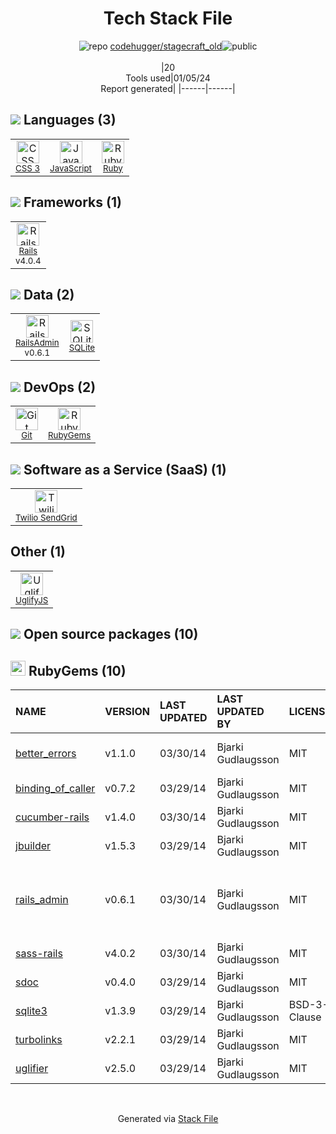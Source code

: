 <!--
&lt;--- Readme.md Snippet without images Start ---&gt;
## Tech Stack
codehugger/stagecraft_old is built on the following main stack:

- [Twilio SendGrid](http://sendgrid.com) – Transactional Email
- [Ruby](https://www.ruby-lang.org) – Languages
- [Rails](http://rubyonrails.org/) – Frameworks (Full Stack)
- [SQLite](http://www.sqlite.org/) – Databases
- [JavaScript](https://developer.mozilla.org/en-US/docs/Web/JavaScript) – Languages
- [RailsAdmin](https://github.com/sferik/rails_admin) – Database Tools
- [UglifyJS](http://lisperator.net/uglifyjs/) – Javascript Utilities & Libraries

Full tech stack [here](/techstack.md)

&lt;--- Readme.md Snippet without images End ---&gt;

&lt;--- Readme.md Snippet with images Start ---&gt;
## Tech Stack
codehugger/stagecraft_old is built on the following main stack:

- <img width='25' height='25' src='https://img.stackshare.io/service/43/kQ_6nwmP.jpg' alt='Twilio SendGrid'/> [Twilio SendGrid](http://sendgrid.com) – Transactional Email
- <img width='25' height='25' src='https://img.stackshare.io/service/989/ruby.png' alt='Ruby'/> [Ruby](https://www.ruby-lang.org) – Languages
- <img width='25' height='25' src='https://img.stackshare.io/service/990/x57_Lorv.png' alt='Rails'/> [Rails](http://rubyonrails.org/) – Frameworks (Full Stack)
- <img width='25' height='25' src='https://img.stackshare.io/service/1071/sqlite.jpg' alt='SQLite'/> [SQLite](http://www.sqlite.org/) – Databases
- <img width='25' height='25' src='https://img.stackshare.io/service/1209/javascript.jpeg' alt='JavaScript'/> [JavaScript](https://developer.mozilla.org/en-US/docs/Web/JavaScript) – Languages
- <img width='25' height='25' src='https://img.stackshare.io/no-img-open-source.png' alt='RailsAdmin'/> [RailsAdmin](https://github.com/sferik/rails_admin) – Database Tools
- <img width='25' height='25' src='https://img.stackshare.io/service/2203/default_9058af6f02375a99f634f537d727e32df92ac262.png' alt='UglifyJS'/> [UglifyJS](http://lisperator.net/uglifyjs/) – Javascript Utilities & Libraries

Full tech stack [here](/techstack.md)

&lt;--- Readme.md Snippet with images End ---&gt;
-->
<div align="center">

# Tech Stack File
![](https://img.stackshare.io/repo.svg "repo") [codehugger/stagecraft_old](https://github.com/codehugger/stagecraft_old)![](https://img.stackshare.io/public_badge.svg "public")
<br/><br/>
|20<br/>Tools used|01/05/24 <br/>Report generated|
|------|------|
</div>

## <img src='https://img.stackshare.io/languages.svg'/> Languages (3)
<table><tr>
  <td align='center'>
  <img width='36' height='36' src='https://img.stackshare.io/service/6727/css.png' alt='CSS 3'>
  <br>
  <sub><a href="https://developer.mozilla.org/en-US/docs/Web/CSS/CSS3">CSS 3</a></sub>
  <br>
  <sub></sub>
</td>

<td align='center'>
  <img width='36' height='36' src='https://img.stackshare.io/service/1209/javascript.jpeg' alt='JavaScript'>
  <br>
  <sub><a href="https://developer.mozilla.org/en-US/docs/Web/JavaScript">JavaScript</a></sub>
  <br>
  <sub></sub>
</td>

<td align='center'>
  <img width='36' height='36' src='https://img.stackshare.io/service/989/ruby.png' alt='Ruby'>
  <br>
  <sub><a href="https://www.ruby-lang.org">Ruby</a></sub>
  <br>
  <sub></sub>
</td>

</tr>
</table>

## <img src='https://img.stackshare.io/frameworks.svg'/> Frameworks (1)
<table><tr>
  <td align='center'>
  <img width='36' height='36' src='https://img.stackshare.io/service/990/x57_Lorv.png' alt='Rails'>
  <br>
  <sub><a href="http://rubyonrails.org/">Rails</a></sub>
  <br>
  <sub>v4.0.4</sub>
</td>

</tr>
</table>

## <img src='https://img.stackshare.io/databases.svg'/> Data (2)
<table><tr>
  <td align='center'>
  <img width='36' height='36' src='https://img.stackshare.io/no-img-open-source.png' alt='RailsAdmin'>
  <br>
  <sub><a href="https://github.com/sferik/rails_admin">RailsAdmin</a></sub>
  <br>
  <sub>v0.6.1</sub>
</td>

<td align='center'>
  <img width='36' height='36' src='https://img.stackshare.io/service/1071/sqlite.jpg' alt='SQLite'>
  <br>
  <sub><a href="http://www.sqlite.org/">SQLite</a></sub>
  <br>
  <sub></sub>
</td>

</tr>
</table>

## <img src='https://img.stackshare.io/devops.svg'/> DevOps (2)
<table><tr>
  <td align='center'>
  <img width='36' height='36' src='https://img.stackshare.io/service/1046/git.png' alt='Git'>
  <br>
  <sub><a href="http://git-scm.com/">Git</a></sub>
  <br>
  <sub></sub>
</td>

<td align='center'>
  <img width='36' height='36' src='https://img.stackshare.io/service/12795/5jL6-BA5_400x400.jpeg' alt='RubyGems'>
  <br>
  <sub><a href="https://rubygems.org/">RubyGems</a></sub>
  <br>
  <sub></sub>
</td>

</tr>
</table>

## <img src='https://img.stackshare.io/saas.svg'/> Software as a Service (SaaS) (1)
<table><tr>
  <td align='center'>
  <img width='36' height='36' src='https://img.stackshare.io/service/43/kQ_6nwmP.jpg' alt='Twilio SendGrid'>
  <br>
  <sub><a href="http://sendgrid.com">Twilio SendGrid</a></sub>
  <br>
  <sub></sub>
</td>

</tr>
</table>

## Other (1)
<table><tr>
  <td align='center'>
  <img width='36' height='36' src='https://img.stackshare.io/service/2203/default_9058af6f02375a99f634f537d727e32df92ac262.png' alt='UglifyJS'>
  <br>
  <sub><a href="http://lisperator.net/uglifyjs/">UglifyJS</a></sub>
  <br>
  <sub></sub>
</td>

</tr>
</table>


## <img src='https://img.stackshare.io/group.svg' /> Open source packages (10)</h2>

## <img width='24' height='24' src='https://img.stackshare.io/service/12795/5jL6-BA5_400x400.jpeg'/> RubyGems (10)

|NAME|VERSION|LAST UPDATED|LAST UPDATED BY|LICENSE|VULNERABILITIES|
|:------|:------|:------|:------|:------|:------|
|[better_errors](https://rubygems.org/better_errors)|v1.1.0|03/30/14|Bjarki Gudlaugsson |MIT|[CVE-2021-39197](https://github.com/advisories/GHSA-w3j4-76qw-wwjm) (Moderate)|
|[binding_of_caller](https://rubygems.org/binding_of_caller)|v0.7.2|03/29/14|Bjarki Gudlaugsson |MIT|N/A|
|[cucumber-rails](https://rubygems.org/cucumber-rails)|v1.4.0|03/30/14|Bjarki Gudlaugsson |MIT|N/A|
|[jbuilder](https://rubygems.org/jbuilder)|v1.5.3|03/29/14|Bjarki Gudlaugsson |MIT|N/A|
|[rails_admin](https://rubygems.org/rails_admin)|v0.6.1|03/30/14|Bjarki Gudlaugsson |MIT|[CVE-2020-36190](https://github.com/advisories/GHSA-wjx2-7hqq-8h7m) (Moderate)<br/>[CVE-2017-12098](https://github.com/advisories/GHSA-pxr8-w3jq-rcwj) (Moderate)|
|[sass-rails](https://rubygems.org/sass-rails)|v4.0.2|03/30/14|Bjarki Gudlaugsson |MIT|N/A|
|[sdoc](https://rubygems.org/sdoc)|v0.4.0|03/29/14|Bjarki Gudlaugsson |MIT|N/A|
|[sqlite3](https://rubygems.org/sqlite3)|v1.3.9|03/29/14|Bjarki Gudlaugsson |BSD-3-Clause|N/A|
|[turbolinks](https://rubygems.org/turbolinks)|v2.2.1|03/29/14|Bjarki Gudlaugsson |MIT|N/A|
|[uglifier](https://rubygems.org/uglifier)|v2.5.0|03/29/14|Bjarki Gudlaugsson |MIT|[CVE-2015-8857](https://github.com/advisories/GHSA-34r7-q49f-h37c) (Critical)|

<br/>
<div align='center'>

Generated via [Stack File](https://github.com/marketplace/stack-file)
